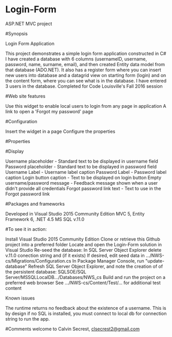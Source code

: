 # Login-Form
ASP.NET MVC project 

#Synopsis

Login Form Application

This project demonstrates a simple login form application constructed in C#
I have created a database with 6 columns (usernameID, username, password, name, surname, email),
and then created Entity data model from that database (ADO.NET). 
It also has a register form where you can insert new users into database and a datagrid view on starting 
form (login) and on the content form, where you can see what is in the database. 
I have entered 3 users in the database. Completed for Code Louisville's Fall 2016 session

#Web site features

Use this widget to enable local users to login from any page in application
A link to open a 'Forgot my password' page

#Configuration

Insert the widget in a page
Configure the properties

#Properties

#Display

Username placeholder - Standard text to be displayed in username field
Password placeholder - Standard text to be displayed in password field
Username Label - Username label caption
Password Label - Password label caption
Login button caption - Text to be displayed on login button
Empty username/password message - Feedback message shown when a user didn't provide all credentials
Forgot password link text - Text to use in the Forgot password link

#Packages and frameworks

Developed in Visual Studio 2015 Community Edition
MVC 5, Entity Framework 6, .NET 4.5
MS SQL v.11.0

#To see it in action:

Install Visual Studio 2015 Community Edition
Clone or retrieve this Github project into a preferred folder
Locate and open the Login-Form solution in Visual Studio
Re-seed the database:
In SQL Server Object Explorer delete v.11.0 conection string and (if it exists)
If desired, edit seed data in .../NWS-cs/Migrations/Configuration.cs
In Package Manager Console, run "update-database"
Refresh SQL Server Object Explorer, and note the creation of of the persistent database:
SQLSOE/SQL Server/MSSQLLocalDB.../Databases/NWS_cs
Build and run the project on a preferred web browser
See .../NWS-cs/Content/Test/... for additional test content

Known issues

The runtime returns no feedback about the existence of a username. This is by design if no SQL is installed, 
you must connect to local db for connection string to run the app. 
<add name="Database1Entities" connectionString="metadata=res://*/Model1.csdl|res://*/Model1.ssdl|res://*/Model1.msl;provider=System.Data.SqlClient;provider connection string=&quot;data source=(LocalDB)\mssqllocaldb;attachdbfilename=|DataDirectory|\Database1.mdf;integrated security=True;MultipleActiveResultSets=True;App=EntityFramework&quot;" providerName="System.Data.EntityClient" />

#Comments welcome to Calvin Secrest, clsecrest2@gmail.com
